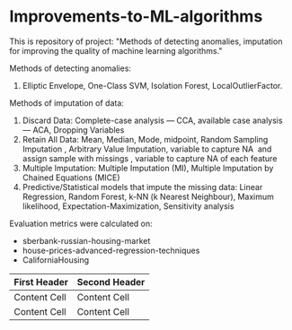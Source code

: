 # Improvements-to-ML-algorithms
This is repository of project: "Methods of detecting anomalies, imputation for improving the quality of machine learning algorithms."

Methods of detecting anomalies: 
1) Elliptic Envelope, One-Class SVM, Isolation Forest, LocalOutlierFactor.

Methods of imputation of data: 
1) Discard Data: Complete-case analysis — CCA, available case analysis — ACA, Dropping Variables 
2) Retain All Data: Mean, Median, Mode, midpoint, Random Sampling Imputation , Arbitrary Value Imputation, variable to capture NA  and assign sample with missings , variable to capture NA of each feature 
3) Multiple Imputation: Multiple Imputation (MI), Multiple Imputation by Chained Equations (MICE)
4) Predictive/Statistical models that impute the missing data: Linear Regression, Random Forest, k-NN (k Nearest Neighbour), Maximum likelihood, Expectation-Maximization, Sensitivity analysis

Evaluation metrics were calculated on:
- sberbank-russian-housing-market
- house-prices-advanced-regression-techniques
- CaliforniaHousing


| First Header  | Second Header |
| ------------- | ------------- |
| Content Cell  | Content Cell  |
| Content Cell  | Content Cell  |
